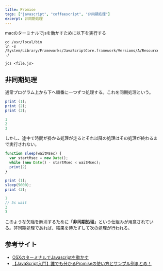 ```yaml
---
title: Promise
tags: ["javascript", "coffeescript", "非同期処理"]
excerpt: 非同期処理
---
```


macのターミナルでjsを動かすために以下を実行する

```
cd /usr/local/bin
ln -s /System/Library/Frameworks/JavaScriptCore.framework/Versions/A/Resources/jsc ./

jcs <file.js>
```

## 非同期処理
通常プログラム上から下へ順番に一つずつ処理する。これを同期処理という。

```javascript
print (1);
print (2);
print (3);

1
2
3
```

しかし、途中で時間が掛かる処理が走るとそれ以降の処理はその処理が終わるまで実行されない。

```javascript
function sleep(waitMsec) {
  var startMsec = new Date();
  while (new Date() - startMsec < waitMsec);
  print(2)
}

print (1);
sleep(5000);
print (3);

1
// 5s wait
2
3
```

このような欠陥を解消するために「**非同期処理**」という仕組みが用意されている。非同期処理であれば、結果を待たずして次の処理が行われる。


## 参考サイト
- [OSXのターミナルでJavascriptを動かす](https://qiita.com/wnoooo/items/ef88433e84b79e362a8d)
- [【JavaScript入門】誰でも分かるPromiseの使い方とサンプル例まとめ！](https://www.sejuku.net/blog/52314)